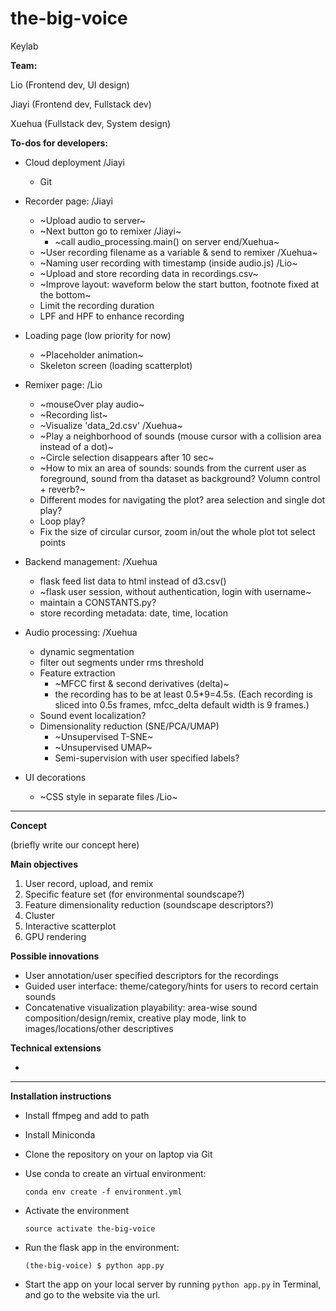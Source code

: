 # the-big-voice

Keylab

**Team:** 

Lio (Frontend dev, UI design)

Jiayi (Frontend dev, Fullstack dev)

Xuehua (Fullstack dev, System design)

**To-dos for developers:**

- Cloud deployment /Jiayi
    - Git

- Recorder page: /Jiayi
    - ~Upload audio to server~
    - ~Next button go to remixer /Jiayi~
        - ~call audio_processing.main() on server end/Xuehua~
    - ~User recording filename as a variable & send to remixer /Xuehua~
    - ~Naming user recording with timestamp (inside audio.js) /Lio~
    - ~Upload and store recording data in recordings.csv~
    - ~Improve layout: waveform below the start button, footnote fixed at the bottom~
    - Limit the recording duration
    - LPF and HPF to enhance recording

- Loading page (low priority for now)
    - ~Placeholder animation~
    - Skeleton screen (loading scatterplot)

- Remixer page: /Lio
    - ~mouseOver play audio~
    - ~Recording list~
    - ~Visualize 'data_2d.csv' /Xuehua~
    - ~Play a neighborhood of sounds (mouse cursor with a collision area instead of a dot)~
    - ~Circle selection disappears after 10 sec~
    - ~How to mix an area of sounds: sounds from the current user as foreground, sound from tha dataset as background? Volumn control + reverb?~
    - Different modes for navigating the plot? area selection and single dot play?
    - Loop play?
    - Fix the size of circular cursor, zoom in/out the whole plot tot select points

- Backend management: /Xuehua
    - flask feed list data to html instead of d3.csv()
    - ~flask user session, without authentication, login with username~
    - maintain a CONSTANTS.py?
    - store recording metadata: date, time, location

- Audio processing: /Xuehua
    - dynamic segmentation
    - filter out segments under rms threshold
    - Feature extraction
        - ~MFCC first & second derivatives (delta)~
        - the recording has to be at least 0.5*9=4.5s. (Each recording is sliced into 0.5s frames, mfcc_delta default width is 9 frames.)
    - Sound event localization?
    - Dimensionality reduction (SNE/PCA/UMAP)
        - ~Unsupervised T-SNE~
        - ~Unsupervised UMAP~
        - Semi-supervision with user specified labels?

- UI decorations
    - ~CSS style in separate files /Lio~


---

**Concept**

(briefly write our concept here)

**Main objectives**

1. User record, upload, and remix
2. Specific feature set (for environmental soundscape?)
3. Feature dimensionality reduction (soundscape descriptors?)
4. Cluster
4. Interactive scatterplot
4. GPU rendering

**Possible innovations**

- User annotation/user specified descriptors for the recordings
- Guided user interface: theme/category/hints for users to record certain sounds
- Concatenative visualization playability: area-wise sound composition/design/remix, creative play mode, link to images/locations/other descriptives

**Technical extensions**

- 

---

**Installation instructions**

- Install ffmpeg and add to path

- Install Miniconda

- Clone the repository on your on laptop via Git

- Use conda to create an virtual environment:

    `conda env create -f environment.yml`

- Activate the environment

    `source activate the-big-voice`

- Run the flask app in the environment:

    `(the-big-voice) $ python app.py`

- Start the app on your local server by running `python app.py` in Terminal, and go to the website via the url.